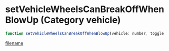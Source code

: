 # setVehicleWheelsCanBreakOffWhenBlowUp (Category vehicle)

```js
function setVehicleWheelsCanBreakOffWhenBlowUp(vehicle: number, toggle: boolean): void
```

[filename](setVehicleWheelsCanBreakOffWhenBlowUp_m.md ':include')